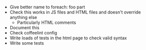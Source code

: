 * Give better name to foreach: foo part
* Check this works in JS files and HTML files and doesn't override anything else
    * Particularly HTML comments
* Document this
* Check coffeelint config
* Write loads of tests in the html page to check valid syntax
* Write some tests